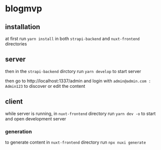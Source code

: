 # blogmvp

## installation

at first run `yarn install` in both `strapi-backend` and `nuxt-frontend` directories

## server

 then in the `strapi-backend` dirctory run `yarn develop` to start server

 then go to http://localhost:1337/admin and login with `admin@admin.com : Admin123`  to discover or edit the content

## client

while server is running, in `nuxt-frontend` directory run `yarn dev -o` to start and open development server

### generation

to generate content in `nuxt-frontend` directory run `npx nuxi generate`
